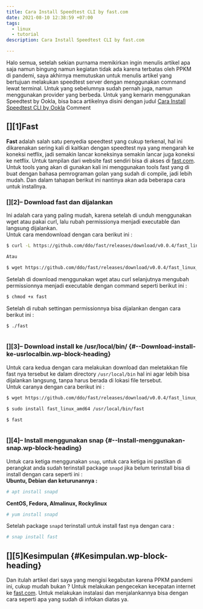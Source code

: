 ```yaml
---
title: Cara Install Speedtest CLI by fast.com
date: 2021-08-10 12:38:59 +07:00
tags:
  - linux
  - tutorial
description: Cara Install Speedtest CLI by fast.com

---
```

Halo semua, setelah sekian purnama memikirkan ingin menulis artikel apa saja namun bingung namun kegiatan tidak ada karena terbatas oleh PPKM di pandemi, saya akhirnya memutuskan untuk menulis artikel yang bertujuan melakukan speedtest server dengan menggunakan command lewat terminal. Untuk yang sebelumnya sudah pernah juga, namun menggunakan provider yang berbeda. Untuk yang kemarin menggunakan Speedtest by Ookla, bisa baca artikelnya disini dengan judul&nbsp;<a href="https://tulisan.masdzub.com/cara-install-speedtest-cli-by-ookla.aspx" target="_blank" rel="noreferrer noopener">Cara Install Speedtest CLI by Ookla</a>&nbsp;Comment

## [][1]Fast 

**Fast**&nbsp;adalah salah satu penyedia speedtest yang cukup terkenal, hal ini dikarenakan sering kali di kaitkan dengan speedtest nya yang mengarah ke koneksi netflix, jadi semakin lancar koneksinya semakin lancar juga koneksi ke netflix. Untuk tampilan dari website fast sendiri bisa di akses di&nbsp;<a href="https://fast.com/" target="_blank" rel="noreferrer noopener">fast.com</a>.  
Untuk tools yang akan di gunakan kali ini menggunakan tools fast yang di buat dengan bahasa pemrograman golan yang sudah di compile, jadi lebih mudah. Dan dalam tahapan berikut ini nantinya akan ada beberapa cara untuk installnya.

### [][2]&#8211; Download fast dan dijalankan 

Ini adalah cara yang paling mudah, karena setelah di unduh menggunakan wget atau pakai curl, lalu rubah permissionya menjadi executable dan langsung dijalankan.  
Untuk cara mendownload dengan cara berikut ini :

```bash
$ curl -L https://github.com/ddo/fast/releases/download/v0.0.4/fast_linux_amd64 -o fast

Atau

$ wget https://github.com/ddo/fast/releases/download/v0.0.4/fast_linux_amd64 -O fast
```

Setelah di download menggunakan wget atau curl selanjutnya mengubah permissionnya menjadi executable dengan command seperti berikut ini :

```bash
$ chmod +x fast
```

Setelah di rubah settingan permissionnya bisa dijalankan dengan cara berikut ini :

```bash
$ ./fast
```

<img decoding="async" src="https://i.imgur.com/PJSngnA.png" alt="" /> </figure> 

### [][3]&#8211; Download install ke /usr/local/bin/ {#--Download-install-ke-usrlocalbin.wp-block-heading}

Untuk cara kedua dengan cara melakukan download dan meletakkan file fast nya tersebut ke dalam directory&nbsp;`/usr/local/bin`&nbsp;hal ini agar lebih bisa dijalankan langsung, tanpa harus berada di lokasi file tersebut.  
Untuk caranya dengan cara berikut ini :

```bash
$ wget https://github.com/ddo/fast/releases/download/v0.0.4/fast_linux_amd64

$ sudo install fast_linux_amd64 /usr/local/bin/fast

$ fast
```

<img decoding="async" src="https://i.imgur.com/7diavY0.png" alt="" /> </figure> 

### [][4]&#8211; Install menggunakan snap {#--Install-menggunakan-snap.wp-block-heading}

Untuk cara ketiga menggunakan&nbsp;`snap`, untuk cara ketiga ini pastikan di perangkat anda sudah terinstall package&nbsp;`snapd`&nbsp;jika belum terinstall bisa di install dengan cara seperti ini :  
**Ubuntu, Debian dan keturunannya :**

```bash
# apt install snapd
```

**CentOS, Fedora, Almalinux, Rockylinux**

```bash
# yum install snapd
```

Setelah package&nbsp;`snapd`&nbsp;terinstall untuk install fast nya dengan cara :

```bash
# snap install fast
```

## [][5]Kesimpulan {#Kesimpulan.wp-block-heading}

Dan itulah artikel dari saya yang mengisi kegabutan karena PPKM pandemi ini, cukup mudah bukan ? Untuk melakukan pengecekan kecepatan internet ke&nbsp;<a href="http://fast.com/" target="_blank" rel="noreferrer noopener">fast.com</a>. Untuk melakukan instalasi dan menjalankannya bisa dengan cara seperti apa yang sudah di infokan diatas ya.

